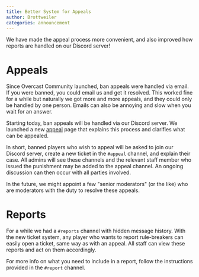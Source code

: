 ```yaml
---
title: Better System for Appeals
author: Brottweiler
categories: announcement
---
```


We have made the appeal process more convenient, and also improved how reports are handled on our Discord server!

# Appeals

Since Overcast Community launched, ban appeals were handled via email. If you were banned, you could email us and get it resolved. This worked fine for a while but naturally we got more and more appeals, and they could only be handled by one person. Emails can also be annoying and slow when you wait for an answer.

Starting today, ban appeals will be handled via our Discord server. We launched a new [appeal](https://oc.tc/appeal/) page that explains this process and clarifies what can be appealed.

In short, banned players who wish to appeal will be asked to join our Discord server, create a new ticket in the `#appeal` channel, and explain their case. All admins will see these channels and the relevant staff member who issued the punishment may be added to the appeal channel. An ongoing discussion can then occur with all parties involved.

In the future, we might appoint a few "senior moderators" (or the like) who are moderators with the duty to resolve these appeals.

# Reports

For a while we had a `#reports` channel with hidden message history. With the new ticket system, any player who wants to report rule-breakers can easily open a ticket, same way as with an appeal. All staff can view these reports and act on them accordingly.

For more info on what you need to include in a report, follow the instructions provided in the `#report` channel.
